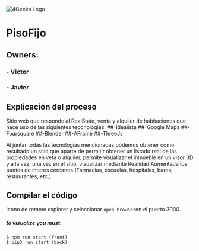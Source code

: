 ![4Geeks Logo](https://4geeksacademy.com//images/4geeks-logo.png)
# PisoFijo
## Owners:
###     - Victor 
###     - Javier 

## Explicación del proceso
Sitio web que responde al RealState, venta y alquiler de habitaciones que hace uso de las siguientes teconologias:
##-Idealista
##-Google Maps
##-Foursquare
##-Blender
##-AFrame
##-ThreeJs

Al juntar todas las tecnologias mencionadas podemos obtener como resultado un sitio que aparte de permitir obtener un listado real de las propiedades en veta o alquiler, permite visualizar el inmueble en un visor 3D y a la vez, una vez en el sitio, visualizar mediante Realidad Aumentada los puntos de interes cercanos (Farmacias, escuelas, hospitales, bares, restaurantes, etc.)
## Compilar el código
Icono de remote explorer y seleccionar ``open browser``en el puerto 3000.

##### to visualize you must:
```
$ npm run start (front)
$ pip3 run start (back)
```


